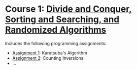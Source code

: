 # Course 1: [Divide and Conquer, Sorting and Searching, and Randomized Algorithms](https://www.coursera.org/learn/algorithms-divide-conquer)

Includes the following programming assignments:
* [Assignment 1](assignment_1): Karatsuba's Algorithm
* [Assignment 2](assignment_2): Counting Inversions
* ...
